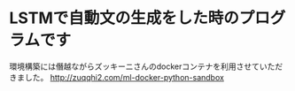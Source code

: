 # LSTMで自動文の生成をした時のプログラムです
環境構築には僭越ながらズッキーニさんのdockerコンテナを利用させていただきました。
http://zuqqhi2.com/ml-docker-python-sandbox
